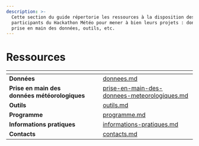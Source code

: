 ```yaml
---
description: >-
  Cette section du guide répertorie les ressources à la disposition des
  participants du Hackathon Météo pour mener à bien leurs projets : données,
  prise en main des données, outils, etc.
---
```


# Ressources



<table data-view="cards"><thead><tr><th></th><th></th><th></th><th data-hidden data-card-target data-type="content-ref"></th></tr></thead><tbody><tr><td><strong>Données</strong></td><td></td><td></td><td><a href="donnees.md">donnees.md</a></td></tr><tr><td><strong>Prise en main des données météorologiques</strong></td><td></td><td></td><td><a href="prise-en-main-des-donnees-meteorologiques.md">prise-en-main-des-donnees-meteorologiques.md</a></td></tr><tr><td><strong>Outils</strong></td><td></td><td></td><td><a href="outils.md">outils.md</a></td></tr><tr><td><strong>Programme</strong></td><td></td><td></td><td><a href="programme.md">programme.md</a></td></tr><tr><td><strong>Informations pratiques</strong></td><td></td><td></td><td><a href="informations-pratiques.md">informations-pratiques.md</a></td></tr><tr><td><strong>Contacts</strong></td><td></td><td></td><td><a href="contacts.md">contacts.md</a></td></tr></tbody></table>
